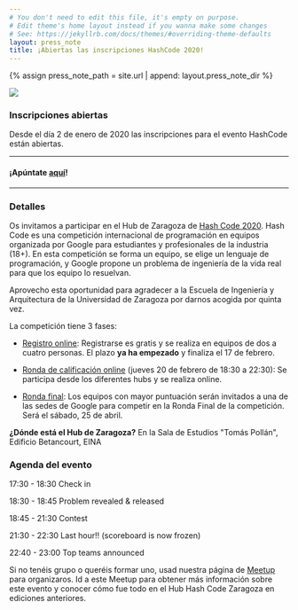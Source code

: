 ```yaml
---
# You don't need to edit this file, it's empty on purpose.
# Edit theme's home layout instead if you wanna make some changes
# See: https://jekyllrb.com/docs/themes/#overriding-theme-defaults
layout: press_note
title: ¡Abiertas las inscripciones HashCode 2020!
---
```


{% assign press_note_path = site.url | append: layout.press_note_dir %}

<div class="row">
<div class="col-md-offset-3 col-md-6 img_container_center">
<img src="{{press_note_path}}/inscripciones_2020/header.png" class="press_note_img"/>
</div></div>

### Inscripciones abiertas

Desde el día 2 de enero de 2020 las inscripciones para el evento HashCode están abiertas. 

---
#### ¡Apúntate [aquí](https://codingcompetitions.withgoogle.com/hashcode/register)!

---

### Detalles

Os invitamos a participar en el Hub de Zaragoza de [Hash Code 2020](https://codingcompetitions.withgoogle.com/hashcode/about). Hash Code es una competición internacional de programación en equipos organizada por Google para estudiantes y profesionales de la industria (18+). En esta competición se forma un equipo, se elige un lenguaje de programación, y Google propone un problema de ingeniería de la vida real para que los equipo lo resuelvan.

Aprovecho esta oportunidad para agradecer a la Escuela de Ingeniería y Arquitectura de la Universidad de Zaragoza por darnos acogida por quinta vez.

La competición tiene 3 fases:

- [Registro online](https://codingcompetitions.withgoogle.com/hashcode/register): Registrarse es gratis y se realiza en equipos de dos a cuatro personas. El plazo **ya ha empezado** y finaliza el 17 de febrero.
- [Ronda de calificación online](https://codingcompetitions.withgoogle.com/hashcode/faq) (jueves 20 de febrero de 18:30 a 22:30): Se participa desde los diferentes hubs y se realiza online. 

- [Ronda final](https://codingcompetitions.withgoogle.com/hashcode/faq): Los equipos con mayor puntuación serán invitados a una de las sedes de Google para competir en la Ronda Final de la competición. Será el sábado, 25 de abril.

**¿Dónde está el Hub de Zaragoza?** En la Sala de Estudios "Tomás Pollán", Edificio Betancourt, EINA

### Agenda del evento
17:30 - 18:30 Check in

18:30 - 18:45 Problem revealed & released

18:45 - 21:30 Contest

21:30 - 22:30 Last hour!! (scoreboard is now frozen)

22:40 - 23:00 Top teams announced

Si no tenéis grupo o queréis formar uno, usad nuestra página de [Meetup](https://hashcodezgz.github.io/) para organizaros. Id a este Meetup para obtener más información sobre este evento y conocer cómo fue todo en el Hub Hash Code Zaragoza en ediciones anteriores.